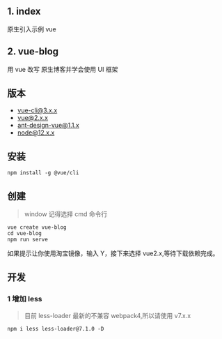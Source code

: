 ## 1. index
原生引入示例 vue
## 2. vue-blog
用 vue 改写 原生博客并学会使用 UI 框架
## 版本
- vue-cli@3.x.x
- vue@2.x.x
- ant-design-vue@1.1.x
- node@12.x.x
## 安装
```
npm install -g @vue/cli
```

## 创建
> window 记得选择 cmd 命令行
```
vue create vue-blog
cd vue-blog
npm run serve
```
如果提示让你使用淘宝镜像，输入 Y，接下来选择 vue2.x,等待下载依赖完成。

## 开发
### 1 增加 less
> 目前 less-loader 最新的不兼容 webpack4,所以请使用 v7.x.x
>

```
npm i less less-loader@7.1.0 -D
```
